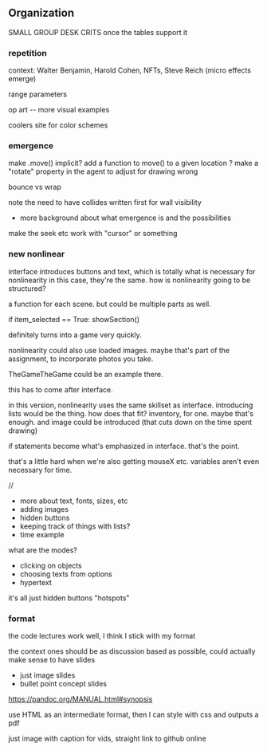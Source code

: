 ## Organization

SMALL GROUP DESK CRITS once the tables support it


### repetition

context: Walter Benjamin, Harold Cohen, NFTs, Steve Reich (micro effects emerge)

range parameters

op art -- more visual examples

coolers site for color schemes



### emergence

make .move() implicit?
add a function to move() to a given location ?
make a "rotate" property in the agent to adjust for drawing wrong

bounce vs wrap


note the need to have collides written first for wall visibility

- more background about what emergence is and the possibilities 

make the seek etc work with "cursor" or something



### new nonlinear


interface introduces buttons and text, which is totally what is necessary for nonlinearity in this case, they're the same. how is nonlinearity going to be structured?

a function for each scene. but could be multiple parts as well.

if item_selected == True:
	showSection()

definitely turns into a game very quickly. 

nonlinearity could also use loaded images. maybe that's part of the assignment, to incorporate photos you take.

TheGameTheGame could be an example there.

this has to come after interface.


in this version, nonlinearity uses the same skillset as interface. introducing lists would be the thing. how does that fit? inventory, for one. maybe that's enough. and image could be introduced (that cuts down on the time spent drawing)

if statements become what's emphasized in interface. that's the point.

that's a little hard when we're also getting mouseX etc. variables aren't even necessary for time.


//


- more about text, fonts, sizes, etc
- adding images
- hidden buttons
- keeping track of things with lists?
- time example


what are the modes?
- clicking on objects
- choosing texts from options
- hypertext

it's all just hidden buttons
"hotspots"


### format

the code lectures work well, I think I stick with my format

the context ones should be as discussion based as possible, could actually make sense to have slides
- just image slides
- bullet point concept slides

https://pandoc.org/MANUAL.html#synopsis

use HTML as an intermediate format, then I can style with css and outputs a pdf

just image with caption
for vids, straight link to github online
